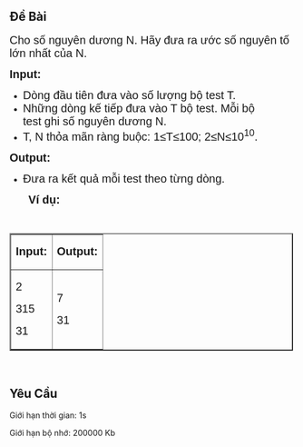 ## Đề Bài
<div class="submit__des">
<p><span style="font-size:20px;"><span style="font-family:Arial, Helvetica, sans-serif;">Cho số nguyên dương N. Hãy đưa ra ước số nguyên tố lớn nhất của N.</span></span></p>
<p><span style="font-size:20px;"><span style="font-family:Arial, Helvetica, sans-serif;"><strong>Input:</strong></span></span></p>
<ul>
<li><span style="font-size:20px;"><span style="font-family:Arial, Helvetica, sans-serif;">Dòng đầu tiên đưa vào số lượng bộ test T.</span></span></li>
<li><span style="font-size:20px;"><span style="font-family:Arial, Helvetica, sans-serif;">Những dòng kế tiếp đưa vào T bộ test. Mỗi bộ test ghi số nguyên dương N.</span></span></li>
<li><span style="font-size:20px;"><span style="font-family:Arial, Helvetica, sans-serif;">T, N thỏa mãn ràng buộc: 1≤T≤100; 2≤N≤10<sup>10</sup>.</span></span></li>
</ul>
<p><span style="font-size:20px;"><span style="font-family:Arial, Helvetica, sans-serif;"><strong>Output:</strong></span></span></p>
<ul>
<li><span style="font-size:20px;"><span style="font-family:Arial, Helvetica, sans-serif;">Đưa ra kết quả mỗi test theo từng dòng.</span></span></li>
</ul>
<p><span style="font-size:20px;"><span style="font-family:Arial, Helvetica, sans-serif;"><strong>      Ví dụ:</strong></span></span></p>
<p> </p>
<table border="2" cellspacing="0" style="width:500px;">
<tr>
<td>
<p><span style="font-size:20px;"><span style="font-family:Arial, Helvetica, sans-serif;"><strong>Input:</strong></span></span></p>
</td>
<td>
<p><span style="font-size:20px;"><span style="font-family:Arial, Helvetica, sans-serif;"><strong>Output:</strong></span></span></p>
</td>
</tr>
<tr>
<td>
<p><span style="font-size:20px;"><span style="font-family:Arial, Helvetica, sans-serif;">2</span></span></p>
<p><span style="font-size:20px;"><span style="font-family:Arial, Helvetica, sans-serif;">315</span></span></p>
<p><span style="font-size:20px;"><span style="font-family:Arial, Helvetica, sans-serif;">31</span></span></p>
</td>
<td>
<p><span style="font-size:20px;"><span style="font-family:Arial, Helvetica, sans-serif;">7</span></span></p>
<p><span style="font-size:20px;"><span style="font-family:Arial, Helvetica, sans-serif;">31</span></span></p>
</td>
</tr>
</table>
<p> </p>
<p style="clear: left"></p>
</div>

## Yêu Cầu
<div class="submit__req">
<p>Giới hạn thời gian: <span>1s</span></p>
<p>Giới hạn bộ nhớ: <span>200000 Kb</span></p>
</div>

